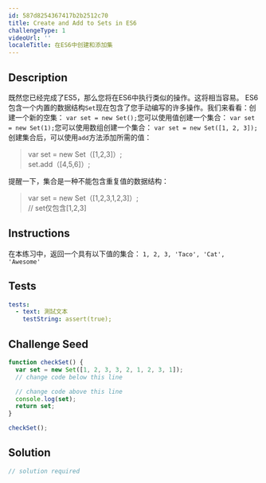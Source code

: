 ```yaml
---
id: 587d8254367417b2b2512c70
title: Create and Add to Sets in ES6
challengeType: 1
videoUrl: ''
localeTitle: 在ES6中创建和添加集
---
```


## Description
<section id="description">既然您已经完成了ES5，那么您将在ES6中执行类似的操作。这将相当容易。 ES6包含一个内置的数据结构<code>Set</code>现在包含了您手动编写的许多操作。我们来看看：创建一个新的空集： <code>var set = new Set();</code>您可以使用值创建一个集合： <code>var set = new Set(1);</code>您可以使用数组创建一个集合： <code>var set = new Set([1, 2, 3]);</code>创建集合后，可以使用<code>add</code>方法添加所需的值： <blockquote> var set = new Set（[1,2,3]）; <br> set.add（[4,5,6]）; </blockquote>提醒一下，集合是一种不能包含重复值的数据结构： <blockquote> var set = new Set（[1,2,3,1,2,3]）; <br> // set仅包含[1,2,3] </blockquote></section>

## Instructions
<section id="instructions">在本练习中，返回一个具有以下值的集合： <code>1, 2, 3, &#39;Taco&#39;, &#39;Cat&#39;, &#39;Awesome&#39;</code> </section>

## Tests
<section id='tests'>

```yml
tests:
  - text: 測試文本
    testString: assert(true);

```

</section>

## Challenge Seed
<section id='challengeSeed'>

<div id='js-seed'>

```js
function checkSet() {
  var set = new Set([1, 2, 3, 3, 2, 1, 2, 3, 1]);
  // change code below this line

  // change code above this line
  console.log(set);
  return set;
}

checkSet();

```

</div>



</section>

## Solution
<section id='solution'>

```js
// solution required
```
</section>
